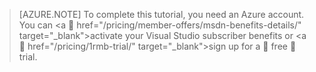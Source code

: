 
> [AZURE.NOTE]
> To complete this tutorial, you need an Azure account. You can <a  href="/pricing/member-offers/msdn-benefits-details/" target="_blank">activate your Visual Studio subscriber benefits</a> or <a  href="/pricing/1rmb-trial/" target="_blank">sign up for a  free  trial</a>.
